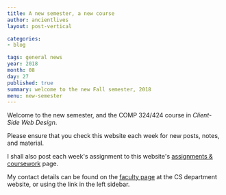 ```yaml
---
title: A new semester, a new course
author: ancientlives
layout: post-vertical

categories:
- blog

tags: general news
year: 2018
month: 08
day: 27
published: true
summary: welcome to the new Fall semester, 2018
menu: new-semester
---
```


Welcome to the new semester, and the COMP 324/424 course in *Client-Side Web Design*.

Please ensure that you check this website each week for new posts, notes, and material.

I shall also post each week's assignment to this website's [assignments & coursework](/assignments) page.

My contact details can be found on the [faculty page](http://www.luc.edu/cs/people/ftfaculty/haywardnicholas.shtml) at the CS department website, or using the link in the left sidebar.

